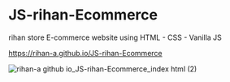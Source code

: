 # JS-rihan-Ecommerce
rihan store 
E-commerce website using HTML - CSS - Vanilla JS

https://rihan-a.github.io/JS-rihan-Ecommerce


![rihan-a github io_JS-rihan-Ecommerce_index html (2)](https://user-images.githubusercontent.com/90706137/186773849-e9d645e7-4573-4b22-9754-dd2b6907b0ed.jpg)


